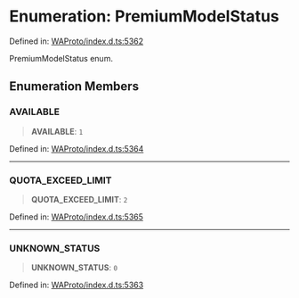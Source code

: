 # Enumeration: PremiumModelStatus

Defined in: [WAProto/index.d.ts:5362](https://github.com/Fokusdotid/bail/blob/c004679536d41fcf32da31cecf70d3991dfa31b5/WAProto/index.d.ts#L5362)

PremiumModelStatus enum.

## Enumeration Members

### AVAILABLE

> **AVAILABLE**: `1`

Defined in: [WAProto/index.d.ts:5364](https://github.com/Fokusdotid/bail/blob/c004679536d41fcf32da31cecf70d3991dfa31b5/WAProto/index.d.ts#L5364)

***

### QUOTA\_EXCEED\_LIMIT

> **QUOTA\_EXCEED\_LIMIT**: `2`

Defined in: [WAProto/index.d.ts:5365](https://github.com/Fokusdotid/bail/blob/c004679536d41fcf32da31cecf70d3991dfa31b5/WAProto/index.d.ts#L5365)

***

### UNKNOWN\_STATUS

> **UNKNOWN\_STATUS**: `0`

Defined in: [WAProto/index.d.ts:5363](https://github.com/Fokusdotid/bail/blob/c004679536d41fcf32da31cecf70d3991dfa31b5/WAProto/index.d.ts#L5363)
